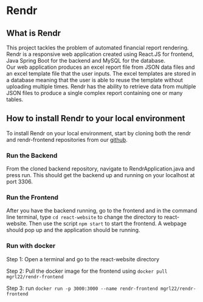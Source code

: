 # Rendr

## What is Rendr

This project tackles the problem of automated financial report rendering. Rendr is a responsive web application created using React.JS for frontend, Java Spring Boot for the backend and MySQL for the database.\
Our web application produces an excel report file from JSON data files and an excel template file that the user inputs. The excel templates are stored in a database meaning that the user is able to reuse the template without uploading multiple times. Rendr has the ability to retrieve data from multiple JSON files to produce a single complex report containing one or many tables.

## How to install Rendr to your local environment

To install Rendr on your local environment, start by cloning both the rendr and rendr-frontend repositories from our [github](https://github.com/MJKR-Tech).

### Run the Backend

From the cloned backend repository, navigate to RendrApplication.java and press run. This should get the backend up and running on your localhost at port 3306.

### Run the Frontend

After you have the backend running, go to the frontend and in the command line terminal, type `cd react-website` to change the directory to react-website. Then use the script `npm start` to start the frontend. A webpage should pop up and the application should be running.

### Run with docker

Step 1: Open a terminal and go to the react-website directory

Step 2: Pull the docker image for the frontend using `docker pull mgrl22/rendr-frontend`

Step 3: run `docker run -p 3000:3000 --name rendr-frontend mgrl22/rendr-frontend`
